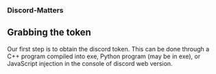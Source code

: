 ### Discord-Matters

## Grabbing the token
Our first step is to obtain the discord token. This can be done through a C++ program compiled into exe, Python program (may be in exe), or JavaScript injection in the console of discord web version.
